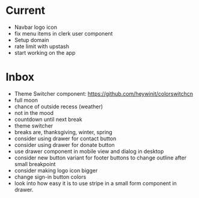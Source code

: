 # Current

- Navbar logo icon
- fix menu items in clerk user component
- Setup domain
- rate limit with upstash
- start working on the app

# Inbox

- Theme Switcher component: https://github.com/heywinit/colorswitchcn
- full moon
- chance of outside recess (weather)
- not in the mood
- countdown until next break
- theme switcher
- breaks are, thanksgiving, winter, spring
- consider using drawer for contact button
- consider using drawer for donate button
- use drawer component in mobile view and dialog in desktop
- consider new button variant for footer buttons to change outline after small breakpoint
- consider making logo icon bigger
- change sign-in button colors
- look into how easy it is to use stripe in a small form component in drawer.

